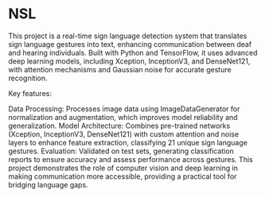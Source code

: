 # NSL
This project is a real-time sign language detection system that translates sign language gestures into text, enhancing communication between deaf and hearing individuals. Built with Python and TensorFlow, it uses advanced deep learning models, including Xception, InceptionV3, and DenseNet121, with attention mechanisms and Gaussian noise for accurate gesture recognition.

Key features:

Data Processing: Processes image data using ImageDataGenerator for normalization and augmentation, which improves model reliability and generalization.
Model Architecture: Combines pre-trained networks (Xception, InceptionV3, DenseNet121) with custom attention and noise layers to enhance feature extraction, classifying 21 unique sign language gestures.
Evaluation: Validated on test sets, generating classification reports to ensure accuracy and assess performance across gestures.
This project demonstrates the role of computer vision and deep learning in making communication more accessible, providing a practical tool for bridging language gaps.
